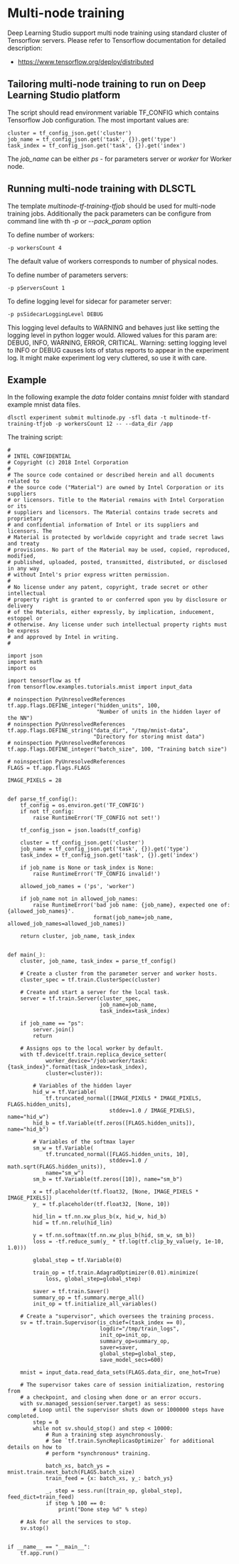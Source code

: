 # Multi-node training
Deep Learning Studio support multi node training using standard cluster of Tensorflow servers. 
Please refer to Tensorflow documentation for detailed description:
 - https://www.tensorflow.org/deploy/distributed

## Tailoring multi-node training to run on Deep Learning Studio platform

The script should read environment variable TF_CONFIG which contains Tensorflow Job configuration.
The most important values are:

    cluster = tf_config_json.get('cluster')
    job_name = tf_config_json.get('task', {}).get('type')
    task_index = tf_config_json.get('task', {}).get('index')
    
The _job_name_ can be either _ps_ - for parameters server or _worker_ for Worker node.


## Running multi-node training with DLSCTL
The template _multinode-tf-training-tfjob_ should be used for multi-node training jobs. Additionally the pack parameters
can be configure from command line with th _-p_ or _--pack_param_ option

To define number of workers:
    
    -p workersCount 4
    
The default value of workers corresponds to number of physical nodes.

To define number of parameters servers:
    
    -p pServersCount 1

To define logging level for sidecar for parameter server:

    -p psSidecarLoggingLevel DEBUG

This logging level defaults to WARNING and behaves just like setting the logging level in python logger would. Allowed values for this param are: DEBUG, INFO, WARNING, ERROR, CRITICAL. Warning: setting logging level to INFO or DEBUG causes lots of status reports to appear in the experiment log. It might make experiment log very cluttered, so use it with care.
    

## Example

In the following example the _data_ folder contains _mnist_ folder with standard example mnist data files.

    dlsctl experiment submit multinode.py -sfl data -t multinode-tf-training-tfjob -p workersCount 12 -- --data_dir /app
    
    
The training script:

    #
    # INTEL CONFIDENTIAL
    # Copyright (c) 2018 Intel Corporation
    #
    # The source code contained or described herein and all documents related to
    # the source code ("Material") are owned by Intel Corporation or its suppliers
    # or licensors. Title to the Material remains with Intel Corporation or its
    # suppliers and licensors. The Material contains trade secrets and proprietary
    # and confidential information of Intel or its suppliers and licensors. The
    # Material is protected by worldwide copyright and trade secret laws and treaty
    # provisions. No part of the Material may be used, copied, reproduced, modified,
    # published, uploaded, posted, transmitted, distributed, or disclosed in any way
    # without Intel's prior express written permission.
    #
    # No license under any patent, copyright, trade secret or other intellectual
    # property right is granted to or conferred upon you by disclosure or delivery
    # of the Materials, either expressly, by implication, inducement, estoppel or
    # otherwise. Any license under such intellectual property rights must be express
    # and approved by Intel in writing.
    #
    
    import json
    import math
    import os
    
    import tensorflow as tf
    from tensorflow.examples.tutorials.mnist import input_data
    
    # noinspection PyUnresolvedReferences
    tf.app.flags.DEFINE_integer("hidden_units", 100,
                                "Number of units in the hidden layer of the NN")
    # noinspection PyUnresolvedReferences
    tf.app.flags.DEFINE_string("data_dir", "/tmp/mnist-data",
                               "Directory for storing mnist data")
    # noinspection PyUnresolvedReferences
    tf.app.flags.DEFINE_integer("batch_size", 100, "Training batch size")
    
    # noinspection PyUnresolvedReferences
    FLAGS = tf.app.flags.FLAGS
    
    IMAGE_PIXELS = 28
    
    
    def parse_tf_config():
        tf_config = os.environ.get('TF_CONFIG')
        if not tf_config:
            raise RuntimeError('TF_CONFIG not set!')
    
        tf_config_json = json.loads(tf_config)
    
        cluster = tf_config_json.get('cluster')
        job_name = tf_config_json.get('task', {}).get('type')
        task_index = tf_config_json.get('task', {}).get('index')
    
        if job_name is None or task_index is None:
            raise RuntimeError('TF_CONFIG invalid!')
    
        allowed_job_names = ('ps', 'worker')
    
        if job_name not in allowed_job_names:
            raise RuntimeError('bad job name: {job_name}, expected one of: {allowed_job_names}'.
                               format(job_name=job_name, allowed_job_names=allowed_job_names))
    
        return cluster, job_name, task_index
    
    
    def main(_):
        cluster, job_name, task_index = parse_tf_config()
    
        # Create a cluster from the parameter server and worker hosts.
        cluster_spec = tf.train.ClusterSpec(cluster)
    
        # Create and start a server for the local task.
        server = tf.train.Server(cluster_spec,
                                 job_name=job_name,
                                 task_index=task_index)
    
        if job_name == "ps":
            server.join()
            return
    
        # Assigns ops to the local worker by default.
        with tf.device(tf.train.replica_device_setter(
                worker_device="/job:worker/task:{task_index}".format(task_index=task_index),
                cluster=cluster)):
    
            # Variables of the hidden layer
            hid_w = tf.Variable(
                tf.truncated_normal([IMAGE_PIXELS * IMAGE_PIXELS, FLAGS.hidden_units],
                                    stddev=1.0 / IMAGE_PIXELS), name="hid_w")
            hid_b = tf.Variable(tf.zeros([FLAGS.hidden_units]), name="hid_b")
    
            # Variables of the softmax layer
            sm_w = tf.Variable(
                tf.truncated_normal([FLAGS.hidden_units, 10],
                                    stddev=1.0 / math.sqrt(FLAGS.hidden_units)),
                name="sm_w")
            sm_b = tf.Variable(tf.zeros([10]), name="sm_b")
    
            x = tf.placeholder(tf.float32, [None, IMAGE_PIXELS * IMAGE_PIXELS])
            y_ = tf.placeholder(tf.float32, [None, 10])
    
            hid_lin = tf.nn.xw_plus_b(x, hid_w, hid_b)
            hid = tf.nn.relu(hid_lin)
    
            y = tf.nn.softmax(tf.nn.xw_plus_b(hid, sm_w, sm_b))
            loss = -tf.reduce_sum(y_ * tf.log(tf.clip_by_value(y, 1e-10, 1.0)))
    
            global_step = tf.Variable(0)
    
            train_op = tf.train.AdagradOptimizer(0.01).minimize(
                loss, global_step=global_step)
    
            saver = tf.train.Saver()
            summary_op = tf.summary.merge_all()
            init_op = tf.initialize_all_variables()
    
        # Create a "supervisor", which oversees the training process.
        sv = tf.train.Supervisor(is_chief=(task_index == 0),
                                 logdir="/tmp/train_logs",
                                 init_op=init_op,
                                 summary_op=summary_op,
                                 saver=saver,
                                 global_step=global_step,
                                 save_model_secs=600)
    
        mnist = input_data.read_data_sets(FLAGS.data_dir, one_hot=True)
    
        # The supervisor takes care of session initialization, restoring from
        # a checkpoint, and closing when done or an error occurs.
        with sv.managed_session(server.target) as sess:
            # Loop until the supervisor shuts down or 1000000 steps have completed.
            step = 0
            while not sv.should_stop() and step < 10000:
                # Run a training step asynchronously.
                # See `tf.train.SyncReplicasOptimizer` for additional details on how to
                # perform *synchronous* training.
    
                batch_xs, batch_ys = mnist.train.next_batch(FLAGS.batch_size)
                train_feed = {x: batch_xs, y_: batch_ys}
    
                _, step = sess.run([train_op, global_step], feed_dict=train_feed)
                if step % 100 == 0:
                    print("Done step %d" % step)
    
        # Ask for all the services to stop.
        sv.stop()
    
    
    if __name__ == "__main__":
        tf.app.run()
    
